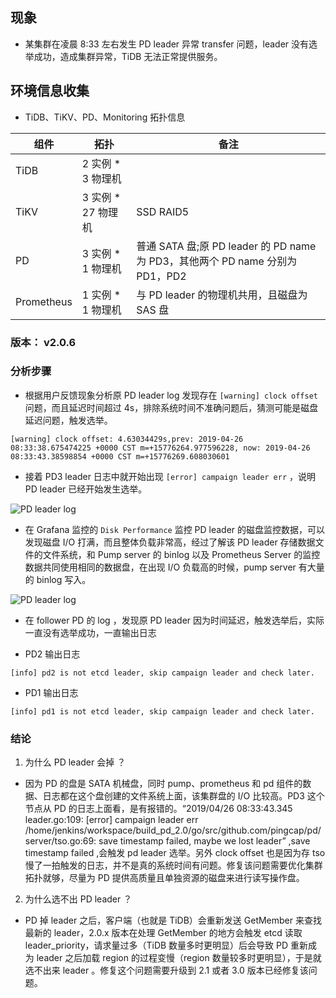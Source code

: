 ## 现象

- 某集群在凌晨 8:33 左右发生 PD leader 异常 transfer 问题，leader 没有选举成功，造成集群异常，TiDB 无法正常提供服务。

## 环境信息收集

- TiDB、TiKV、PD、Monitoring 拓扑信息
  
|组件|拓扑|备注|
|---|---|---|
|TiDB| 2 实例 * 3 物理机||
|TiKV| 3 实例 * 27 物理机|SSD RAID5|
|PD| 3 实例 * 1 物理机|普通 SATA 盘;原 PD leader 的 PD name 为 PD3，其他两个 PD name 分别为 PD1，PD2|
|Prometheus|1 实例 *  1 物理机|与 PD leader 的物理机共用，且磁盘为 SAS 盘|

### 版本： v2.0.6

### 分析步骤

- 根据用户反馈现象分析原 PD leader log 发现存在 `[warning] clock offset`  问题，而且延迟时间超过 4s，排除系统时间不准确问题后，猜测可能是磁盘延迟问题，触发选举。

```log
[warning] clock offset: 4.63034429s,prev: 2019-04-26 08:33:38.675474225 +0000 CST m=+15776264.977596228, now: 2019-04-26 08:33:43.38598854 +0000 CST m=+15776269.608030601
```

- 接着 PD3 leader 日志中就开始出现 `[error] campaign leader err` ，说明 PD leader 已经开始发生选举。

![PD leader log](./resources/case292-1.png)

- 在 Grafana 监控的 `Disk Performance` 监控 PD leader 的磁盘监控数据，可以发现磁盘 I/O 打满，而且整体负载非常高，经过了解该 PD leader 存储数据文件的文件系统，和 Pump server 的 binlog 以及 Prometheus Server 的监控数据共同使用相同的数据盘，在出现 I/O 负载高的时候，pump server 有大量的 binlog 写入。

![PD leader log](./resources/case292-2.png)

- 在 follower PD 的 log ，发现原 PD leader 因为时间延迟，触发选举后，实际一直没有选举成功，一直输出日志

- PD2 输出日志

```log
[info] pd2 is not etcd leader, skip campaign leader and check later.
```

- PD1 输出日志

```log
[info] pd1 is not etcd leader, skip campaign leader and check later.
```

### 结论

1. 为什么 PD leader 会掉 ？

- 因为 PD 的盘是 SATA 机械盘，同时 pump、prometheus 和 pd 组件的数据、日志都在这个盘创建的文件系统上面，该集群盘的 I/O 比较高。PD3 这个节点从 PD 的日志上面看，是有报错的。“2019/04/26 08:33:43.345 leader.go:109: [error] campaign leader err /home/jenkins/workspace/build_pd_2.0/go/src/github.com/pingcap/pd/server/tso.go:69: save timestamp failed, maybe we lost leader” ,save timestamp failed ,会触发 pd leader 选举。另外 clock offset 也是因为存 tso 慢了一拍触发的日志，并不是真的系统时间有问题。修复该问题需要优化集群拓扑就够，尽量为 PD 提供高质量且单独资源的磁盘来进行读写操作盘。

2. 为什么选不出 PD leader ？

- PD 掉 leader 之后，客户端（也就是 TiDB）会重新发送 GetMember 来查找最新的 leader，2.0.x 版本在处理 GetMember 的地方会触发 etcd 读取 leader_priority，请求量过多（TiDB 数量多时更明显）后会导致 PD 重新成为 leader 之后加载 region 的过程变慢（region 数量较多时更明显），于是就选不出来 leader 。修复这个问题需要升级到 2.1 或者 3.0 版本已经修复该问题。

